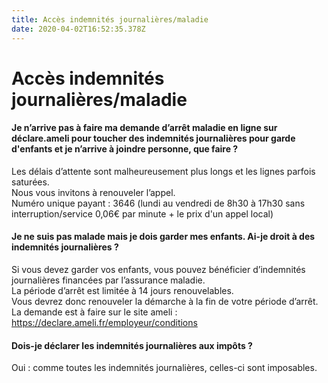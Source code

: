 ```yaml
---
title: Accès indemnités journalières/maladie
date: 2020-04-02T16:52:35.378Z
---
```

# Accès indemnités journalières/maladie

#### Je n’arrive pas à faire ma demande d’arrêt maladie en ligne sur déclare.ameli pour toucher des indemnités journalières pour garde d'enfants et je n’arrive à joindre personne, que faire ?

Les délais d’attente sont malheureusement plus longs et les lignes parfois saturées.\
Nous vous invitons à renouveler l’appel.\
Numéro unique payant : 3646 (lundi au vendredi de 8h30 à 17h30 sans interruption/service 0,06€ par minute + le prix d'un appel local)

#### Je ne suis pas malade mais je dois garder mes enfants. Ai-je droit à des indemnités journalières ?

Si vous devez garder vos enfants, vous pouvez bénéficier d’indemnités journalières financées par l’assurance maladie. \
La période d’arrêt est limitée à 14 jours renouvelables.\
Vous devrez donc renouveler la démarche à la fin de votre période d’arrêt.\
La demande est à faire sur le site ameli : https://declare.ameli.fr/employeur/conditions

#### Dois-je déclarer les indemnités journalières aux impôts ?

Oui : comme toutes les indemnités journalières, celles-ci sont imposables.